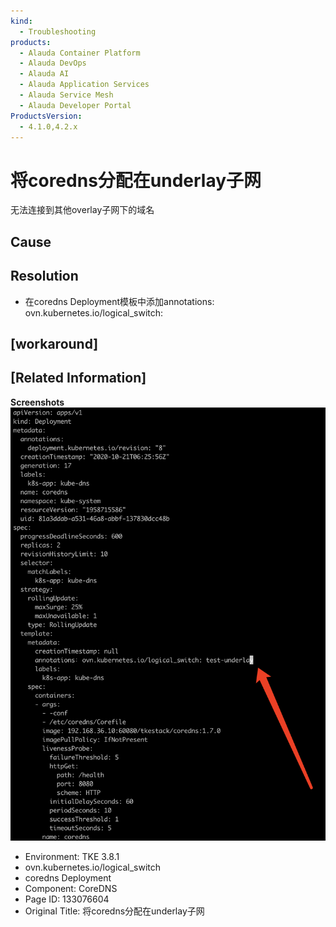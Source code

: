 ```yaml
---
kind:
  - Troubleshooting
products:
  - Alauda Container Platform
  - Alauda DevOps
  - Alauda AI
  - Alauda Application Services
  - Alauda Service Mesh
  - Alauda Developer Portal
ProductsVersion:
  - 4.1.0,4.2.x
---
```

<!-- A type of document that involves encountering a fault, diagnosing it, performing root cause analysis, and providing solutions. -->

# 将coredns分配在underlay子网

无法连接到其他overlay子网下的域名

## Cause

## Resolution
- 在coredns Deployment模板中添加annotations: ovn.kubernetes.io/logical_switch: <subnet>

## [workaround]

## [Related Information]
**Screenshots**
![](assets/jiang-corednsfen-pei-zai-underlayzi-wang/image2022-12-9_17-46-16.png)
- Environment: TKE 3.8.1
- ovn.kubernetes.io/logical_switch
- coredns Deployment
- Component: CoreDNS
- Page ID: 133076604
- Original Title: 将coredns分配在underlay子网
